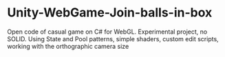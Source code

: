 # Unity-WebGame-Join-balls-in-box
Open code of casual game on C# for WebGL. Experimental project, no SOLID. Using State and Pool patterns, simple shaders, custom edit scripts, working with the orthographic camera size
